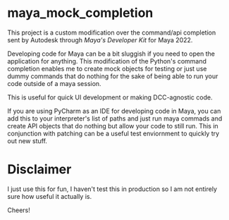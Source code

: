 # maya_mock_completion

This project is a custom modification over the command/api completion sent by Autodesk through _Maya's Developer Kit_ for Maya 2022.

Developing code for Maya can be a bit sluggish if you need to open the application for anything. This modification of the Python's command completion enables me to create mock objects for testing or just use dummy commands that do nothing for the sake of being able to run your code outside of a maya session.

This is useful for quick UI development or making DCC-agnostic code.

If you are using PyCharm as an IDE for developing code in Maya, you can add this to your interpreter's list of paths and just run maya commads and create API objects that do nothing but allow your code to still run. This in conjunction with patching can be a useful test enviornment to quickly try out new stuff.

# Disclaimer

I just use this for fun, I haven't test this in production so I am not entirely sure how useful it actually is.

Cheers!

